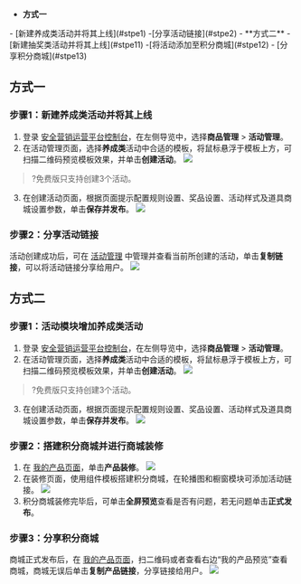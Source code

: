 - **方式一**
<dx-steps>
- [新建养成类活动并将其上线](#stpe1)
-[分享活动链接](#stpe2)
</dx-steps>
- **方式二**
<dx-steps>
-[新建抽奖类活动并将其上线](#stpe11)
-[将活动添加至积分商城](#stpe12)
- [分享积分商城](#stpe13)
</dx-steps>

## 方式一
### 步骤1：新建养成类活动并将其上线[](id:stpe1)
1. 登录 [安全营销运营平台控制台](https://console.cloud.tencent.com/smop/data/mallUser)，在左侧导览中，选择**商品管理** > **活动管理**。
2. 在活动管理页面，选择**养成类**活动中合适的模板，将鼠标悬浮于模板上方，可扫描二维码预览模板效果，并单击**创建活动**。
![](https://qcloudimg.tencent-cloud.cn/raw/6f4e18bb3b04ef8b48b5110f89d864b2.png)
>?免费版只支持创建3个活动。
3. 在创建活动页面，根据页面提示配置规则设置、奖品设置、活动样式及道具商城设置参数，单击**保存并发布**。
![](https://qcloudimg.tencent-cloud.cn/raw/42e6ad1e04fd88f17b0f7a5f577ffc2a.png)

### 步骤2：分享活动链接[](id:stpe2)
活动创建成功后，可在 [活动管理](https://console.cloud.tencent.com/smop/mall/act_manager) 中管理并查看当前所创建的活动，单击**复制链接**，可以将活动链接分享给用户。
![](https://qcloudimg.tencent-cloud.cn/raw/91b069cc0db561a15ea48fe88e8c38fd.png)

## 方式二
### 步骤1：活动模块增加养成类活动[](id:stpe11)
1. 登录 [安全营销运营平台控制台](https://console.cloud.tencent.com/smop/data/mallUser)，在左侧导览中，选择**商品管理** > **活动管理**。
2. 在活动管理页面，选择**养成类**活动中合适的模板，将鼠标悬浮于模板上方，可扫描二维码预览模板效果，并单击**创建活动**。
![](https://qcloudimg.tencent-cloud.cn/raw/6f4e18bb3b04ef8b48b5110f89d864b2.png)
>?免费版只支持创建3个活动。
3. 在创建活动页面，根据页面提示配置规则设置、奖品设置、活动样式及道具商城设置参数，单击**保存并发布**。
![](https://qcloudimg.tencent-cloud.cn/raw/42e6ad1e04fd88f17b0f7a5f577ffc2a.png)


### 步骤2：搭建积分商城并进行商城装修[](id:stpe12)
1. 在 [我的产品页面](https://console.cloud.tencent.com/smop/mall/mall_front_page)，单击**产品装修**。
![](https://qcloudimg.tencent-cloud.cn/raw/66eb76773bf74be8b12d3c3d39fc5036.png)
2. 在装修页面，使用组件模板搭建积分商城，在轮播图和橱窗模块可添加活动链接。
![](https://qcloudimg.tencent-cloud.cn/raw/bbe029d769ac8a1ecf8e1fb6c4e0f784.png)
3. 积分商城装修完毕后，可单击**全屏预览**查看是否有问题，若无问题单击**正式发布**。

### 步骤3：分享积分商城[](id:stpe13)
商城正式发布后，在 [我的产品页面](https://console.cloud.tencent.com/smop/mall/mall_front_page)，扫二维码或者查看右边“我的产品预览”查看商城，商城无误后单击**复制产品链接**，分享链接给用户。
![](https://qcloudimg.tencent-cloud.cn/raw/1d9eb4c3c48874369aa91a4d46b80cfe.png)

